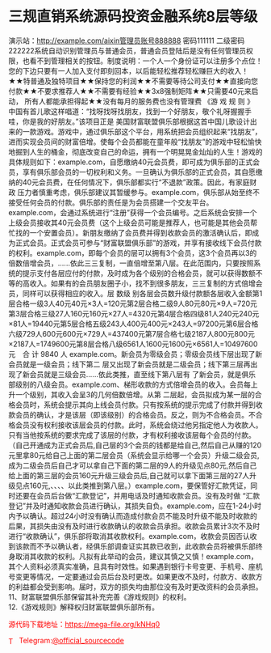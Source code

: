 # 三规直销系统源码投资金融系统8层等级

演示站：http://example.com/aixin管理员账号888888 密码111111 二级密码222222系统自动识别管理员与普通会员，普通会员登陆后是没有任何管理员权限，也看不到管理相关的按钮。制度说明：一个人一个身份证可以注册多个点位！您的下边只要有一人加入支付即刻回本，以后能轻松推荐轻松赚巨大的收入！★★特普通及独特项目★★保持您的利润★★不需要等待公司支付★★直接向您付款★★不要求推荐人★★不需要有经验★★3x8强制矩阵★★只需要40元来启动， 所有人都能承担得起★★没有每月的服务费也没有管理费 《游 戏 规 则 》  中国有首儿歌这样唱道：“找呀找呀找朋友，找到一个好朋友，敬个礼呀握握手哇，你是我的好朋友。”该项目正是 美国财富联盟俱乐部根据这首中国儿歌设计出来的一款游戏。游戏中，通过俱乐部这个平台，用系统把会员组织起来“找朋友”，进而实现会员间的财富倍增。使每个会员都能在童年般“找朋友”的游戏中轻松愉快地掘到人生的桶金，彻底改变自己的命运，拥有一个明晃晃金灿灿的人生！游戏的具体规则如下：example.com，自愿缴纳40元会员费，即可成为俱乐部的正式会员，享有俱乐部会员的一切权利和义务。一旦确认为俱乐部的正式会员，其自愿缴纳的40元会员费，在任何情况下，俱乐部都实行“不退款”政策。因此，有家庭财政 压力者慎重考虑，俱乐部建议其暂缓参与。example.com，俱乐部从始至终不接受任何会员的付款。俱乐部的责任是为会员搭建一个交友平台。example.com，会通过系统进行“注册”获得一个会员编号。之后系统会安排一个上级会员接收其40元会员费（这个上级会员可能是推荐人，也可能是其他会员帮忙找的一个安置会员）。新朋友缴纳了会员费并得到收款会员的激活确认后，即成为正式会员。正式会员可参与“财富联盟俱乐部”的游戏，并享有接收线下会员付款的权利。example.com，即每个会员的层可以拥有3个会员，这3个会员再以3的倍数倍增会员，......依此三三复制，一直倍增至第八层。在此范围内，只要按照系统的提示支付各层应付的付款，及时成为各个级别的合格会员，就可以获得数额不等的高收入。如果有的会员朋友圈子小，找不到很多朋友，三三复制的方式倍增会员，同样可以获得相应的收入。层 数级 别各层会员数升级付款额各层收入金额第1层合格一级3人40元40元×3人=120元第2层合格二级9人80元80元×9人=720元第3层合格三级27人160元160元×27人=4320元第4层合格四级81人240元240元×81人=19440元第5层合格五级243人400元400元×243人=97200元第6层合格六级729人600元600元×729人=437400元第7层合格七级2187人800元800元×2187人=1749600元第8层合格八级6561人1600元1600元×6561人=10497600元　合 计 9840 人 example.com。新会员为零级会员；零级会员线下层出现了新会员就是一级会员；线下第二 层又出现了新会员就是二级会员；线下第三层再出现了新会员就是三级会员......依此类推，直至线下第八层有 了新会员，就是俱乐部级别的八级会员。example.com、梯形收款的方式倍增会员的收入。会员每上升一个级别，其收入会呈3的几何倍数倍增。从第 二层起，会员拟成为某一层的合格会员时，系统会提示其向上线会员付款。只有按系统的提示完成了付款并得到收款会员的确认，才是该层（即该级别）的合格会员。反之，则为不合格会员。不合格会员没有权利接收该层会员的付款。此时，系统会绕过他另指定他人为收款人。只有当他按系统的要求完成了该层的付款，才有权利接收该层每个会员的付款。（自己开通成为正式会员后,自己层的3个会员的钱都是给自己,然后自己从赚的120元里拿80元给自己上面的第二层会员（系统会显示给哪一个会员）升级二级会员,成为二级会员后自己才可以拿自己下面的第二层的9人的升级见点80元,然后自己给上面的第三层的会员160元升级三级会员后,自己就可以拿下面第三层的27人升级见点160元,、、、、以此类推到第八层。）example.com，要保管好汇款凭证，同时还要在会员后台做“汇款登记”，并用电话及时通知收款会员。没有及时做 “汇款登记”并及时通知收款会员进行确认，其损失自负。example.com，应在1-24小时内予以确认。超过24小时没有确认而造成付款会员不能及时升级不能及时收款的后果，其损失由没有及时进行收款确认的收款会员承担。收款会员累计3次不及时进行“收款确认”，俱乐部将取消其收款权利。example.com，收款会员因否认收到该款而不予以确认者，经俱乐部调查证实其款已收到，此收款会员将被俱乐部终身取消其收款的权利。凡拟有此举动的会员，建议其慎之又慎！example.com，其个人资料必须真实准确，且具有时效性。如果遇到银行卡号变更、手机号、座机号变更等情况，一定要通过会员后台及时更改。如果更改不及时，付款方、收款方的利益都会受到影响。届时，双方的损失均由那位没有及时更改资料的会员承担。11、财富联盟俱乐部保留其补充完善《游戏规则》的权利。<br>12.《游戏规则》解释权归财富联盟俱乐部所有。<br>


<p style="color: red;">源代码下载地址：<a href="https://mega-file.org/kNHq0" style="color: red;">https://mega-file.org/kNHq0</a></p><p style="color: red;"><img src="https://cdn-icons-png.flaticon.com/512/2111/2111646.png" alt="Telegram Icon" style="width: 16px; vertical-align: middle; margin-right: 5px;">Telegram:<a href="https://t.me/official_sourcecode" style="color: red;">@official_sourcecode</a></p>
